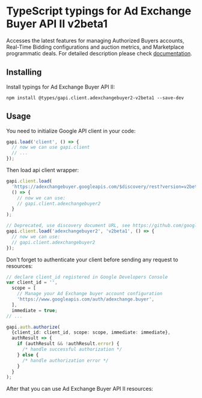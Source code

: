 # TypeScript typings for Ad Exchange Buyer API II v2beta1

Accesses the latest features for managing Authorized Buyers accounts, Real-Time Bidding configurations and auction metrics, and Marketplace programmatic deals.
For detailed description please check [documentation](https://developers.google.com/authorized-buyers/apis/reference/rest/).

## Installing

Install typings for Ad Exchange Buyer API II:

```
npm install @types/gapi.client.adexchangebuyer2-v2beta1 --save-dev
```

## Usage

You need to initialize Google API client in your code:

```typescript
gapi.load('client', () => {
  // now we can use gapi.client
  // ...
});
```

Then load api client wrapper:

```typescript
gapi.client.load(
  'https://adexchangebuyer.googleapis.com/$discovery/rest?version=v2beta1',
  () => {
    // now we can use:
    // gapi.client.adexchangebuyer2
  }
);
```

```typescript
// Deprecated, use discovery document URL, see https://github.com/google/google-api-javascript-client/blob/master/docs/reference.md#----gapiclientloadname----version----callback--
gapi.client.load('adexchangebuyer2', 'v2beta1', () => {
  // now we can use:
  // gapi.client.adexchangebuyer2
});
```

Don't forget to authenticate your client before sending any request to resources:

```typescript
// declare client_id registered in Google Developers Console
var client_id = '',
  scope = [
    // Manage your Ad Exchange buyer account configuration
    'https://www.googleapis.com/auth/adexchange.buyer',
  ],
  immediate = true;
// ...

gapi.auth.authorize(
  {client_id: client_id, scope: scope, immediate: immediate},
  authResult => {
    if (authResult && !authResult.error) {
      /* handle successful authorization */
    } else {
      /* handle authorization error */
    }
  }
);
```

After that you can use Ad Exchange Buyer API II resources: <!-- TODO: make this work for multiple namespaces -->

```typescript

```
